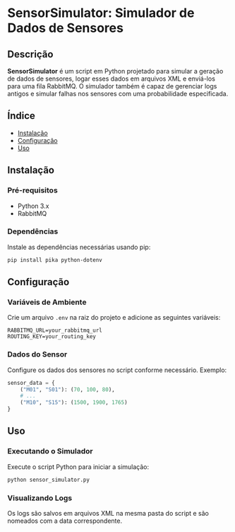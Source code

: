 # SensorSimulator: Simulador de Dados de Sensores

## Descrição

**SensorSimulator** é um script em Python projetado para simular a geração de dados de sensores, logar esses dados em arquivos XML e enviá-los para uma fila RabbitMQ. O simulador também é capaz de gerenciar logs antigos e simular falhas nos sensores com uma probabilidade especificada.

## Índice

- [Instalação](#instalação)
- [Configuração](#configuração)
- [Uso](#uso)
  
## Instalação

### Pré-requisitos

- Python 3.x
- RabbitMQ

### Dependências

Instale as dependências necessárias usando pip:

```bash
pip install pika python-dotenv
```

## Configuração

### Variáveis de Ambiente

Crie um arquivo `.env` na raiz do projeto e adicione as seguintes variáveis:

```env
RABBITMQ_URL=your_rabbitmq_url
ROUTING_KEY=your_routing_key
```

### Dados do Sensor

Configure os dados dos sensores no script conforme necessário. Exemplo:

```python
sensor_data = {
    ("M01", "S01"): (70, 100, 80),
    # ...
    ("M10", "S15"): (1500, 1900, 1765)
}
```

## Uso

### Executando o Simulador

Execute o script Python para iniciar a simulação:

```bash
python sensor_simulator.py
```

### Visualizando Logs

Os logs são salvos em arquivos XML na mesma pasta do script e são nomeados com a data correspondente.

